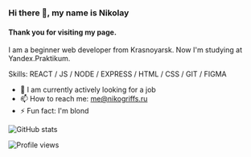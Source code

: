 ### Hi there 👋, my name is Nikolay
#### Thank you for visiting my page. 
I am a beginner web developer from Krasnoyarsk. Now I'm studying at Yandex.Praktikum.

Skills: REACT / JS / NODE / EXPRESS / HTML / CSS / GIT / FIGMA

- 🔭 I am currently actively looking for a job
- 📫 How to reach me: me@nikogriffs.ru 
- ⚡ Fun fact: I'm blond 


![GitHub stats](https://github-readme-stats.vercel.app/api?username=nikogriffs&show_icons=true&count_private=true)  

![Profile views](https://gpvc.arturio.dev/nikogriffs)  
